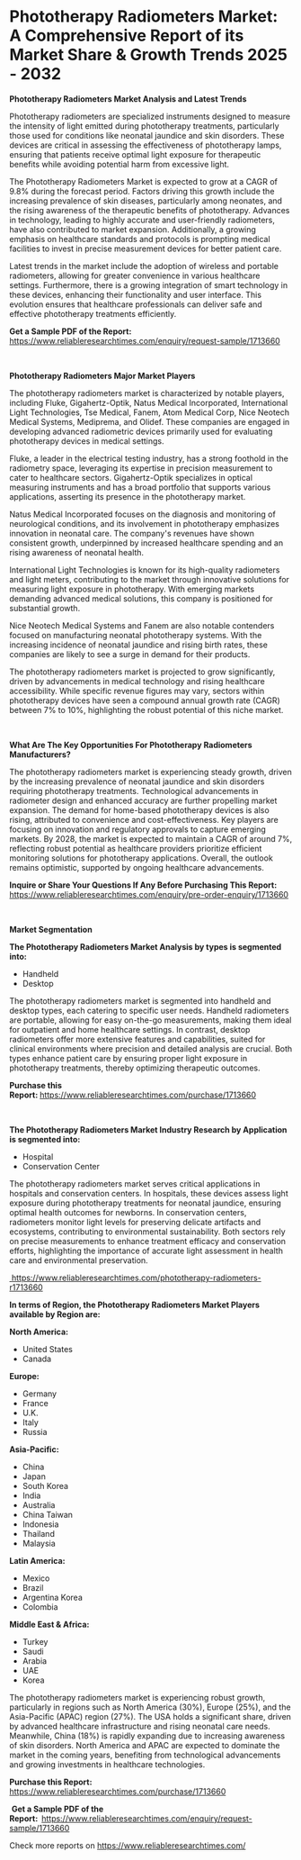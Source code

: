 <p><h1>Phototherapy Radiometers Market: A Comprehensive Report of its Market Share & Growth Trends 2025 - 2032</h1></p><p><strong>Phototherapy Radiometers Market Analysis and Latest Trends</strong></p>
<p><p>Phototherapy radiometers are specialized instruments designed to measure the intensity of light emitted during phototherapy treatments, particularly those used for conditions like neonatal jaundice and skin disorders. These devices are critical in assessing the effectiveness of phototherapy lamps, ensuring that patients receive optimal light exposure for therapeutic benefits while avoiding potential harm from excessive light.</p><p>The Phototherapy Radiometers Market is expected to grow at a CAGR of 9.8% during the forecast period. Factors driving this growth include the increasing prevalence of skin diseases, particularly among neonates, and the rising awareness of the therapeutic benefits of phototherapy. Advances in technology, leading to highly accurate and user-friendly radiometers, have also contributed to market expansion. Additionally, a growing emphasis on healthcare standards and protocols is prompting medical facilities to invest in precise measurement devices for better patient care.</p><p>Latest trends in the market include the adoption of wireless and portable radiometers, allowing for greater convenience in various healthcare settings. Furthermore, there is a growing integration of smart technology in these devices, enhancing their functionality and user interface. This evolution ensures that healthcare professionals can deliver safe and effective phototherapy treatments efficiently.</p></p>
<p><strong>Get a Sample PDF of the Report:&nbsp;</strong> <a href="https://www.reliableresearchtimes.com/enquiry/request-sample/1713660?utm_campaign=1994&utm_medium=2&utm_source=Github&utm_content=ia&utm_term=11012025&utm_id=phototherapy-radiometers">https://www.reliableresearchtimes.com/enquiry/request-sample/1713660</a></p>
<p>&nbsp;</p>
<p><strong>Phototherapy Radiometers Major Market Players</strong></p>
<p><p>The phototherapy radiometers market is characterized by notable players, including Fluke, Gigahertz-Optik, Natus Medical Incorporated, International Light Technologies, Tse Medical, Fanem, Atom Medical Corp, Nice Neotech Medical Systems, Mediprema, and Olidef. These companies are engaged in developing advanced radiometric devices primarily used for evaluating phototherapy devices in medical settings.</p><p>Fluke, a leader in the electrical testing industry, has a strong foothold in the radiometry space, leveraging its expertise in precision measurement to cater to healthcare sectors. Gigahertz-Optik specializes in optical measuring instruments and has a broad portfolio that supports various applications, asserting its presence in the phototherapy market.</p><p>Natus Medical Incorporated focuses on the diagnosis and monitoring of neurological conditions, and its involvement in phototherapy emphasizes innovation in neonatal care. The company's revenues have shown consistent growth, underpinned by increased healthcare spending and an rising awareness of neonatal health.</p><p>International Light Technologies is known for its high-quality radiometers and light meters, contributing to the market through innovative solutions for measuring light exposure in phototherapy. With emerging markets demanding advanced medical solutions, this company is positioned for substantial growth.</p><p>Nice Neotech Medical Systems and Fanem are also notable contenders focused on manufacturing neonatal phototherapy systems. With the increasing incidence of neonatal jaundice and rising birth rates, these companies are likely to see a surge in demand for their products.</p><p>The phototherapy radiometers market is projected to grow significantly, driven by advancements in medical technology and rising healthcare accessibility. While specific revenue figures may vary, sectors within phototherapy devices have seen a compound annual growth rate (CAGR) between 7% to 10%, highlighting the robust potential of this niche market.</p></p>
<p>&nbsp;</p>
<p><strong>What Are The Key Opportunities For Phototherapy Radiometers Manufacturers?</strong></p>
<p><p>The phototherapy radiometers market is experiencing steady growth, driven by the increasing prevalence of neonatal jaundice and skin disorders requiring phototherapy treatments. Technological advancements in radiometer design and enhanced accuracy are further propelling market expansion. The demand for home-based phototherapy devices is also rising, attributed to convenience and cost-effectiveness. Key players are focusing on innovation and regulatory approvals to capture emerging markets. By 2028, the market is expected to maintain a CAGR of around 7%, reflecting robust potential as healthcare providers prioritize efficient monitoring solutions for phototherapy applications. Overall, the outlook remains optimistic, supported by ongoing healthcare advancements.</p></p>
<p><strong>Inquire or Share Your Questions If Any Before Purchasing This Report:</strong> <a href="https://www.reliableresearchtimes.com/enquiry/pre-order-enquiry/1713660?utm_campaign=1994&utm_medium=2&utm_source=Github&utm_content=ia&utm_term=11012025&utm_id=phototherapy-radiometers">https://www.reliableresearchtimes.com/enquiry/pre-order-enquiry/1713660</a></p>
<p>&nbsp;</p>
<p><strong>Market Segmentation</strong></p>
<p><strong>The Phototherapy Radiometers Market Analysis by types is segmented into:</strong></p>
<p><ul><li>Handheld</li><li>Desktop</li></ul></p>
<p><p>The phototherapy radiometers market is segmented into handheld and desktop types, each catering to specific user needs. Handheld radiometers are portable, allowing for easy on-the-go measurements, making them ideal for outpatient and home healthcare settings. In contrast, desktop radiometers offer more extensive features and capabilities, suited for clinical environments where precision and detailed analysis are crucial. Both types enhance patient care by ensuring proper light exposure in phototherapy treatments, thereby optimizing therapeutic outcomes.</p></p>
<p><strong>Purchase this Report:&nbsp;</strong><a href="https://www.reliableresearchtimes.com/purchase/1713660?utm_campaign=1994&utm_medium=2&utm_source=Github&utm_content=ia&utm_term=11012025&utm_id=phototherapy-radiometers">https://www.reliableresearchtimes.com/purchase/1713660</a></p>
<p>&nbsp;</p>
<p><strong>The Phototherapy Radiometers Market Industry Research by Application is segmented into:</strong></p>
<p><ul><li>Hospital</li><li>Conservation Center</li></ul></p>
<p><p>The phototherapy radiometers market serves critical applications in hospitals and conservation centers. In hospitals, these devices assess light exposure during phototherapy treatments for neonatal jaundice, ensuring optimal health outcomes for newborns. In conservation centers, radiometers monitor light levels for preserving delicate artifacts and ecosystems, contributing to environmental sustainability. Both sectors rely on precise measurements to enhance treatment efficacy and conservation efforts, highlighting the importance of accurate light assessment in health care and environmental preservation.</p></p>
<p><a href="https://www.reliableresearchtimes.com/phototherapy-radiometers-r1713660?utm_campaign=1994&utm_medium=2&utm_source=Github&utm_content=ia&utm_term=11012025&utm_id=phototherapy-radiometers">&nbsp;https://www.reliableresearchtimes.com/phototherapy-radiometers-r1713660</a></p>
<p><strong>In terms of Region, the Phototherapy Radiometers Market Players available by Region are:</strong></p>
<p>
    <p> <strong> North America: </strong>
        <ul>
            <li>United States</li>
            <li>Canada</li>
        </ul>
        </p> 
    <p> <strong> Europe: </strong>
        <ul>
            <li>Germany</li>
            <li>France</li>
            <li>U.K.</li>
            <li>Italy</li>
            <li>Russia</li>
        </ul>
        </p> 
    <p> <strong> Asia-Pacific: </strong>
        <ul>
            <li>China</li>
            <li>Japan</li>
            <li>South Korea</li>
            <li>India</li>
            <li>Australia</li>
            <li>China Taiwan</li>
            <li>Indonesia</li>
            <li>Thailand</li>
            <li>Malaysia</li>
        </ul>
        </p> 
    <p> <strong> Latin America: </strong>
        <ul>
            <li>Mexico</li>
            <li>Brazil</li>
            <li>Argentina Korea</li>
            <li>Colombia</li>
        </ul>
        </p> 
    <p> <strong> Middle East & Africa: </strong>
        <ul>
            <li>Turkey</li>
            <li>Saudi</li>
            <li>Arabia</li>
            <li>UAE</li>
            <li>Korea</li>
        </ul>
    </p>
    </p>
<p><p>The phototherapy radiometers market is experiencing robust growth, particularly in regions such as North America (30%), Europe (25%), and the Asia-Pacific (APAC) region (27%). The USA holds a significant share, driven by advanced healthcare infrastructure and rising neonatal care needs. Meanwhile, China (18%) is rapidly expanding due to increasing awareness of skin disorders. North America and APAC are expected to dominate the market in the coming years, benefiting from technological advancements and growing investments in healthcare technologies.</p></p>
<p><strong>Purchase this Report: </strong><a href="https://www.reliableresearchtimes.com/purchase/1713660?utm_campaign=1994&utm_medium=2&utm_source=Github&utm_content=ia&utm_term=11012025&utm_id=phototherapy-radiometers">https://www.reliableresearchtimes.com/purchase/1713660</a></p>
<p>&nbsp;<strong>Get a Sample PDF of the Report:&nbsp;&nbsp;</strong><a href="https://www.reliableresearchtimes.com/enquiry/request-sample/1713660?utm_campaign=1994&utm_medium=2&utm_source=Github&utm_content=ia&utm_term=11012025&utm_id=phototherapy-radiometers">https://www.reliableresearchtimes.com/enquiry/request-sample/1713660</a></p>
<p><strong></strong></p>
<p>Check more reports on <a href="https://www.reliableresearchtimes.com/?utm_campaign=1994&utm_medium=2&utm_source=Github&utm_content=ia&utm_term=11012025&utm_id=phototherapy-radiometers">https://www.reliableresearchtimes.com/</a></p>